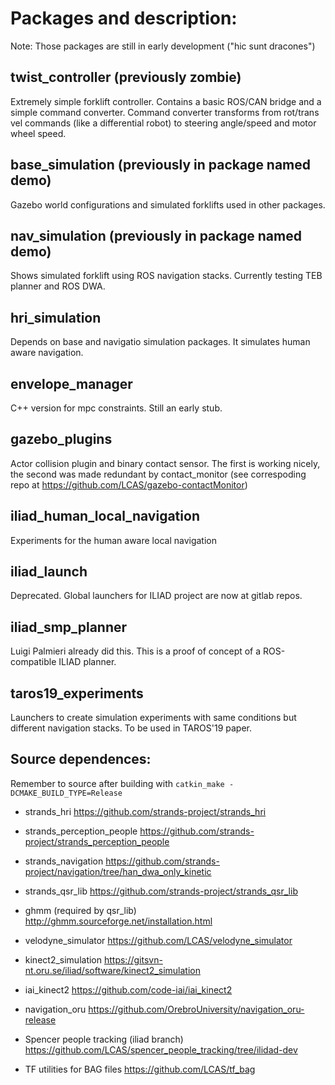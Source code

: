 # Packages and description:
Note: Those packages are still in early development ("hic sunt dracones")


## twist_controller (previously zombie)
Extremely simple forklift controller. Contains a basic ROS/CAN bridge and a simple command converter. Command converter transforms from rot/trans vel commands (like a differential robot) to steering angle/speed and motor wheel speed. 

## base_simulation (previously in package named demo)
Gazebo world configurations and simulated forklifts used in other packages.

## nav_simulation (previously in package named demo)
Shows simulated forklift using ROS navigation stacks. Currently testing TEB planner and ROS DWA.

## hri_simulation
Depends on base and navigatio simulation packages. It simulates human aware navigation. 

## envelope_manager	
C++ version for mpc constraints. Still an early stub.

## gazebo_plugins	
Actor collision plugin and binary contact sensor. The first is working nicely, the second was made redundant by contact_monitor (see correspoding repo at https://github.com/LCAS/gazebo-contactMonitor)

## iliad_human_local_navigation	
Experiments for the human aware local navigation

## iliad_launch	
Deprecated. Global launchers for ILIAD project are now at gitlab repos. 

## iliad_smp_planner	
Luigi Palmieri already did this. This is a proof of concept of a ROS-compatible ILIAD planner.

## taros19_experiments	
Launchers to create simulation experiments with same conditions but different navigation stacks. To be used in TAROS'19 paper.

## Source dependences:
Remember to source after building with ``catkin_make -DCMAKE_BUILD_TYPE=Release``

* strands_hri 
https://github.com/strands-project/strands_hri

* strands_perception_people 
https://github.com/strands-project/strands_perception_people

* strands_navigation 
https://github.com/strands-project/navigation/tree/han_dwa_only_kinetic

* strands_qsr_lib 
https://github.com/strands-project/strands_qsr_lib

* ghmm (required by qsr_lib)
http://ghmm.sourceforge.net/installation.html

* velodyne_simulator 
https://github.com/LCAS/velodyne_simulator

* kinect2_simulation
https://gitsvn-nt.oru.se/iliad/software/kinect2_simulation

* iai_kinect2
https://github.com/code-iai/iai_kinect2

* navigation_oru
https://github.com/OrebroUniversity/navigation_oru-release

* Spencer people tracking (iliad branch)
https://github.com/LCAS/spencer_people_tracking/tree/ilidad-dev

* TF utilities for BAG files
https://github.com/LCAS/tf_bag
